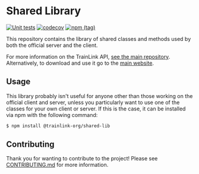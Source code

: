 # Shared Library

[![Unit tests](https://github.com/trainlink-org/shared-lib/actions/workflows/ci.yml/badge.svg)](https://github.com/trainlink-org/shared-lib/actions/workflows/ci.yml)
[![codecov](https://codecov.io/gh/trainlink-org/shared-lib/branch/main/graph/badge.svg?token=J80BJZEZSD)](https://codecov.io/gh/trainlink-org/shared-lib)
[![npm (tag)](https://img.shields.io/npm/v/@trainlink-org/shared-lib/latest)](https://npmjs.com/package/@trainlink-org/shared-lib)

This repository contains the library of shared classes and methods used by both the official server and the client.

For more information on the TrainLink API, [see the main repository](https://github.com/trainlink-org/trainlink-api). Alternatively, to download and use it go to the [main website](trainlink-org.github.io).

## Usage

This library probably isn't useful for anyone other than those working on the official client and server, unless you particularly want to use one of the classes for your own client or server.
If this is the case, it can be installed via npm with the following command:

```bash
$ npm install @trainlink-org/shared-lib
```

## Contributing

Thank you for wanting to contribute to the project! Please see [CONTRIBUTING.md](https://github.com/trainlink-org/shared-lib/blob/main/CONTRIBUTING.md) for more information.
